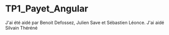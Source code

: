 # TP1_Payet_Angular
J'ai été aidé par Benoit Defossez, Julien Save et Sébastien Léonce.
J'ai aidé Silvain Théréné
